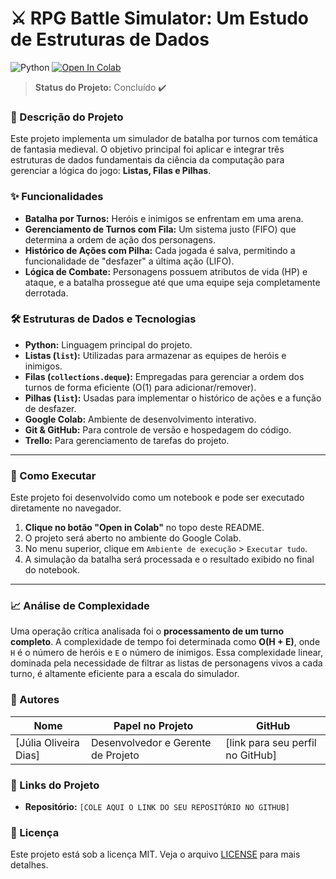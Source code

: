 # ⚔️ RPG Battle Simulator: Um Estudo de Estruturas de Dados

![Python](https://img.shields.io/badge/Python-3.10+-blue?style=for-the-badge&logo=python&logoColor=white)
[![Open In Colab](https://colab.research.google.com/assets/colab-badge.svg)](https://colab.research.google.com/github/jjulinha/simulador-batalha-rpg/blob/main/Simulador_de_Batalha_de_RPG.ipynb) 
> **Status do Projeto:** Concluído ✔️

### 📝 Descrição do Projeto

Este projeto implementa um simulador de batalha por turnos com temática de fantasia medieval. O objetivo principal foi aplicar e integrar três estruturas de dados fundamentais da ciência da computação para gerenciar a lógica do jogo: **Listas, Filas e Pilhas**.

### ✨ Funcionalidades

- **Batalha por Turnos:** Heróis e inimigos se enfrentam em uma arena.
- **Gerenciamento de Turnos com Fila:** Um sistema justo (FIFO) que determina a ordem de ação dos personagens.
- **Histórico de Ações com Pilha:** Cada jogada é salva, permitindo a funcionalidade de "desfazer" a última ação (LIFO).
- **Lógica de Combate:** Personagens possuem atributos de vida (HP) e ataque, e a batalha prossegue até que uma equipe seja completamente derrotada.

### 🛠️ Estruturas de Dados e Tecnologias

- **Python:** Linguagem principal do projeto.
- **Listas (`list`):** Utilizadas para armazenar as equipes de heróis e inimigos.
- **Filas (`collections.deque`):** Empregadas para gerenciar a ordem dos turnos de forma eficiente (O(1) para adicionar/remover).
- **Pilhas (`list`):** Usadas para implementar o histórico de ações e a função de desfazer.
- **Google Colab:** Ambiente de desenvolvimento interativo.
- **Git & GitHub:** Para controle de versão e hospedagem do código.
- **Trello:** Para gerenciamento de tarefas do projeto.

---

### 🚀 Como Executar

Este projeto foi desenvolvido como um notebook e pode ser executado diretamente no navegador.

1.  **Clique no botão "Open in Colab"** no topo deste README.
2.  O projeto será aberto no ambiente do Google Colab.
3.  No menu superior, clique em `Ambiente de execução` > `Executar tudo`.
4.  A simulação da batalha será processada e o resultado exibido no final do notebook.

---

### 📈 Análise de Complexidade

Uma operação crítica analisada foi o **processamento de um turno completo**. A complexidade de tempo foi determinada como **O(H + E)**, onde `H` é o número de heróis e `E` o número de inimigos. Essa complexidade linear, dominada pela necessidade de filtrar as listas de personagens vivos a cada turno, é altamente eficiente para a escala do simulador.

### 👤 Autores

| Nome                                     | Papel no Projeto                  | GitHub                                    |
| ---------------------------------------- | --------------------------------- | ----------------------------------------- |
| [Júlia Oliveira Dias]                 | Desenvolvedor e Gerente de Projeto | [link para seu perfil no GitHub]          |


### 🔗 Links do Projeto

- **Repositório:** `[COLE AQUI O LINK DO SEU REPOSITÓRIO NO GITHUB]`

### 📄 Licença

Este projeto está sob a licença MIT. Veja o arquivo [LICENSE](LICENSE) para mais detalhes.
